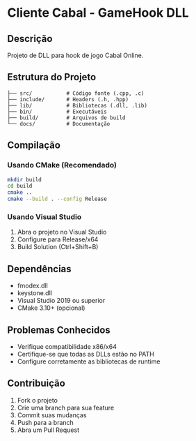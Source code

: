 # Cliente Cabal - GameHook DLL

## Descrição
Projeto de DLL para hook de jogo Cabal Online.

## Estrutura do Projeto
```
├── src/           # Código fonte (.cpp, .c)
├── include/       # Headers (.h, .hpp)
├── lib/           # Bibliotecas (.dll, .lib)
├── bin/           # Executáveis
├── build/         # Arquivos de build
└── docs/          # Documentação
```

## Compilação

### Usando CMake (Recomendado)
```bash
mkdir build
cd build
cmake ..
cmake --build . --config Release
```

### Usando Visual Studio
1. Abra o projeto no Visual Studio
2. Configure para Release/x64
3. Build Solution (Ctrl+Shift+B)

## Dependências
- fmodex.dll
- keystone.dll
- Visual Studio 2019 ou superior
- CMake 3.10+ (opcional)

## Problemas Conhecidos
- Verifique compatibilidade x86/x64
- Certifique-se que todas as DLLs estão no PATH
- Configure corretamente as bibliotecas de runtime

## Contribuição
1. Fork o projeto
2. Crie uma branch para sua feature
3. Commit suas mudanças
4. Push para a branch
5. Abra um Pull Request
